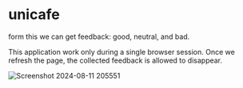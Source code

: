# unicafe

form this we can get feedback: good, neutral, and bad.

This application  work only during a single browser session. Once we refresh the page, the collected feedback is allowed to disappear.

![Screenshot 2024-08-11 205551](https://github.com/user-attachments/assets/df593e54-5d62-4290-9464-887e4328c606)

